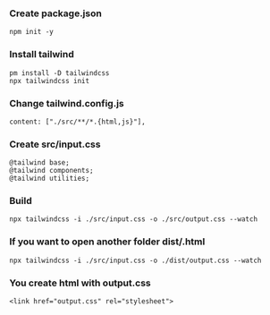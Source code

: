 ### Create package.json

```
npm init -y
```

### Install tailwind

```
pm install -D tailwindcss
npx tailwindcss init
```

### Change tailwind.config.js

```
content: ["./src/**/*.{html,js}"],
```

### Create src/input.css

```
@tailwind base;
@tailwind components;
@tailwind utilities;
```

### Build

```
npx tailwindcss -i ./src/input.css -o ./src/output.css --watch
```

### If you want to open another folder dist/.html

```
npx tailwindcss -i ./src/input.css -o ./dist/output.css --watch
```

### You create html with output.css

```
<link href="output.css" rel="stylesheet">
```
